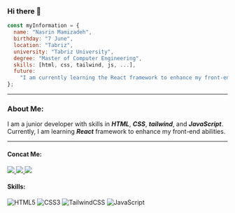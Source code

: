 ### Hi there 👋

```js
const myInformation = {
  name: "Nasrin Mamizadeh",
  birthday: "7 June",
  location: "Tabriz", 
  university: "Tabriz University",
  degree: "Master of Computer Engineering",
  skills: [html, css, tailwind, js, ...],
  future:
    "I am currently learning the React framework to enhance my front-end abilities",
};
```
___
### About Me:
I am a junior developer with skills in ***HTML***, ***CSS***, ***tailwind***, and ***JavaScript***. Currently, I am learning ***React*** framework to enhance my front-end abilities.
___

#### Concat Me:
<p>
  <a href="https://instagram.com/nasrin._.mzd1/">
    <img src="https://img.shields.io/badge/Instagram-@nasrin._.mzd1-red?style=flat&logo=instagram" />
  </a>
  <a href="https://t.me/Nasrin_mzd/">
    <img src="https://img.shields.io/badge/Telegram-@Nasrin_mzd-blue?style=flat&logo=telegram" />
  </a>
  <a href="mailto:nasriiin2016@gmail.com">
      <img src="https://img.shields.io/badge/Email-nasriiin2016@gmail.com-red?style=flat&logo=gmail" /> 
  </a>
</p>

#### Skills:
![HTML5](https://img.shields.io/badge/html5-%23E34F26.svg?style=for-the-badge&logo=html5&logoColor=white)
![CSS3](https://img.shields.io/badge/css3-%231572B6.svg?style=for-the-badge&logo=css3&logoColor=white)
![TailwindCSS](https://img.shields.io/badge/tailwindcss-%2338B2AC.svg?style=for-the-badge&logo=tailwind-css&logoColor=white)
![JavaScript](https://img.shields.io/badge/javascript-%23323330.svg?style=for-the-badge&logo=javascript&logoColor=%23F7DF1E)
